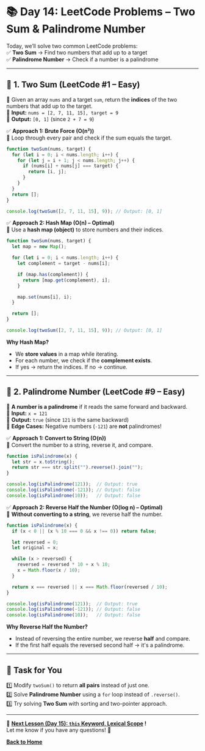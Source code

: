 # **📚 Day 14: LeetCode Problems – Two Sum & Palindrome Number**  

Today, we’ll solve two common LeetCode problems:  
✅ **Two Sum** → Find two numbers that add up to a target  
✅ **Palindrome Number** → Check if a number is a palindrome  

---

## **🔹 1. Two Sum (LeetCode #1 – Easy)**  
📌 Given an array `nums` and a target `sum`, return the **indices** of the two numbers that add up to the target.  
📌 **Input:** `nums = [2, 7, 11, 15], target = 9`  
📌 **Output:** `[0, 1]` (since `2 + 7 = 9`)  

✅ **Approach 1: Brute Force (O(n²))**  
🔹 Loop through every pair and check if the sum equals the target.  
```js
function twoSum(nums, target) {
  for (let i = 0; i < nums.length; i++) {
    for (let j = i + 1; j < nums.length; j++) {
      if (nums[i] + nums[j] === target) {
        return [i, j];
      }
    }
  }
  return [];
}

console.log(twoSum([2, 7, 11, 15], 9)); // Output: [0, 1]
```

✅ **Approach 2: Hash Map (O(n) – Optimal)**  
🔹 Use a **hash map (object)** to store numbers and their indices.  
```js
function twoSum(nums, target) {
  let map = new Map();

  for (let i = 0; i < nums.length; i++) {
    let complement = target - nums[i];

    if (map.has(complement)) {
      return [map.get(complement), i];
    }

    map.set(nums[i], i);
  }

  return [];
}

console.log(twoSum([2, 7, 11, 15], 9)); // Output: [0, 1]
```
**Why Hash Map?**  
- We **store values** in a map while iterating.  
- For each number, we check if the **complement exists**.  
- If yes → return the indices. If no → continue.  

---

## **🔹 2. Palindrome Number (LeetCode #9 – Easy)**  
📌 **A number is a palindrome** if it reads the same forward and backward.  
📌 **Input:** `x = 121`  
📌 **Output:** `true` (since `121` is the same backward)  
📌 **Edge Cases:** Negative numbers (`-121`) are **not** palindromes!  

✅ **Approach 1: Convert to String (O(n))**  
🔹 Convert the number to a string, reverse it, and compare.  
```js
function isPalindrome(x) {
  let str = x.toString();
  return str === str.split("").reverse().join("");
}

console.log(isPalindrome(121));  // Output: true
console.log(isPalindrome(-121)); // Output: false
console.log(isPalindrome(10));   // Output: false
```

✅ **Approach 2: Reverse Half the Number (O(log n) – Optimal)**  
🔹 **Without converting to a string**, we reverse half the number.  
```js
function isPalindrome(x) {
  if (x < 0 || (x % 10 === 0 && x !== 0)) return false; 

  let reversed = 0;
  let original = x;

  while (x > reversed) {
    reversed = reversed * 10 + x % 10;
    x = Math.floor(x / 10);
  }

  return x === reversed || x === Math.floor(reversed / 10);
}

console.log(isPalindrome(121));  // Output: true
console.log(isPalindrome(-121)); // Output: false
console.log(isPalindrome(10));   // Output: false
```
**Why Reverse Half the Number?**  
- Instead of reversing the entire number, we reverse **half** and compare.  
- If the first half equals the reversed second half → it's a palindrome.  

---

## **📝 Task for You**  
1️⃣ Modify `twoSum()` to return **all pairs** instead of just one.  
2️⃣ Solve **Palindrome Number** using a `for` loop instead of `.reverse()`.  
3️⃣ Try solving **Two Sum** with sorting and two-pointer approach.  

---

🎯 **[Next Lesson (Day 15): `this` Keyword, Lexical Scope](../../week_3/day_15/README.md) !**  
Let me know if you have any questions! 🚀

[**Back to Home**](../../../)